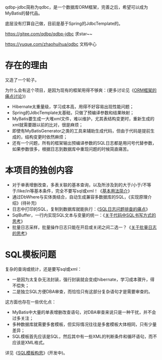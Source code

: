 qdbp-jdbc简称为qdbc，是一个数据库ORM框架，完善之后，希望可以成为MyBatis的替代品。

底层没有打算自己做，目前是基于Spring的JdbcTemplate的。

https://gitee.com/qdbp/qdbp-jdbc 求star~~

https://yuque.com/zhaohuihua/qdbc 文档中心

# 存在的理由
又造了一个轮子。

为什么会有这个项目，是因为现有的框架用得不够爽：(更多讨论见《[ORM框架的痛点讨论](https://yuque.com/zhaohuihua/qdbc/gebddu)》)
* Hibernate太重量级，学习成本高，用得不好容易出现性能问题；
* Spring的JdbcTemplate太基础，只做了预编译参数和结果映射；
* MyBatis要生成一大堆xml文件，难以维护，尤其表结构变更时，重新生成的xml就需要跟以前的比对，很是麻烦；
* 即使有MyBatisGenerator之类的工具来辅助生成代码，但由于代码是提前生成的，结构变更时依然麻烦；
* 还有一个问题，所有的框架输出预编译参数的SQL日志都是用问号代替参数，
如果参数很多，根据日志到数据库中重现问题的时候简直痛苦。

# 本项目的独创内容
* 对于单表增删改查，多表关联的基本查询，以及所涉及到的大于/小于/不等于/like/in等基本条件，完全不要写sql或xml！《[基本用法简介](https://yuque.com/zhaohuihua/qdbc/vfkzgg)》
* 通过DbWhere与实体类结合，自动生成兼容多数据库的SQL，《实现原理介绍》(待补充)
* 日志中打印的SQL，复制到数据库就能执行：《[SQL日志问题排查的痛点](https://yuque.com/zhaohuihua/qdbc/cwk1uf)》
* SqlBuffer，一行内实现SQL文本与变量的统一：《[关于代码中SQL书写方式的思考](https://yuque.com/zhaohuihua/qdbc/bt2ryu)》
* 批量日志采样，批量操作日志只能在开启或关闭之间二选一？《[关于批量日志的思考](https://yuque.com/zhaohuihua/qdbc/kgo239)》

# SQL模板问题
复杂的查询或统计，还是要写sql或xml：
* 一是因为太复杂无法封装，强行封装就会变成hibernate，学习成本骤升，得不偿失；
* 二是独立SQL方便DBA审查，而恰恰只有这部分复杂语句才是需要审查的。

这方面也存在一些优化点：
* MyBatis中大量的单表增删改查语句，对DBA审查来说只是一种干扰，并不会过多关注；
* 多种数据库就需要多套模板，但实际情况往往是多套模板大体相同，只有少量差异；
* SQL模板首先应该是SQL，然后其中有一些XML的判断条件和循环语句，而不应该是XML格式。

详见《[SQL模板构思](https://yuque.com/zhaohuihua/qdbc/bvk5gy)》(开发中)。
